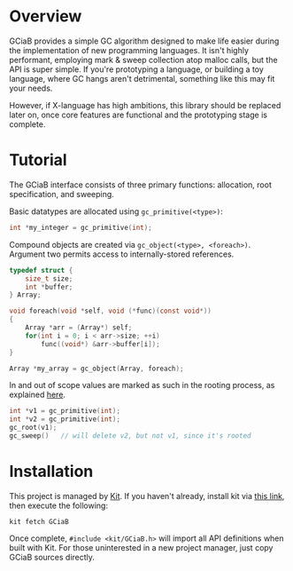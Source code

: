 # Overview
GCiaB provides a simple GC algorithm designed to make life easier during the implementation of new programming languages. It isn't highly performant, employing mark & sweep collection atop malloc calls, but the API is super simple. If you're prototyping a language, or building a toy language, where GC hangs aren't detrimental, something like this may fit your needs. 

However, if X-language has high ambitions, this library should be replaced later on, once core features are functional and the prototyping stage is complete.



# Tutorial
The GCiaB interface consists of three primary functions: allocation, root specification, and sweeping. 

Basic datatypes are allocated using `gc_primitive(<type>)`:
```C
int *my_integer = gc_primitive(int);
```

Compound objects are created via `gc_object(<type>, <foreach>)`. Argument two permits access to internally-stored references.
```C
typedef struct {
    size_t size;
    int *buffer;
} Array;

void foreach(void *self, void (*func)(const void*))
{
    Array *arr = (Array*) self;
    for(int i = 0; i < arr->size; ++i)
        func((void*) &arr->buffer[i]);
}

Array *my_array = gc_object(Array, foreach);
```

In and out of scope values are marked as such in the rooting process, as explained [here](http://en.wikipedia.org/wiki/Tracing_garbage_collection#Reachability_of_an_object).
```C
int *v1 = gc_primitive(int);
int *v2 = gc_primitive(int);
gc_root(v1);
gc_sweep()   // will delete v2, but not v1, since it's rooted
```



# Installation
This project is managed by [Kit](https://github.com/dasmithii/Kit). If you haven't already, install kit via [this link](https://github.com/dasmithii/Kit#installation), then execute the following:
```
kit fetch GCiaB
```
Once complete, `#include <kit/GCiaB.h>` will import all API definitions when built with Kit. For those uninterested in a new project manager, just copy GCiaB sources directly.
